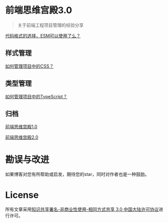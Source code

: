 # 前端思维宫殿3.0

> 关于前端工程项目管理的经验分享

[代码格式的选择，ESM可以使用了么？](https://github.com/coconilu/Blog/issues/176)

## 样式管理

[如何管理项目中的CSS？](https://github.com/coconilu/Blog/issues/174)

## 类型管理

[如何管理项目中的TypeScript？](https://github.com/coconilu/Blog/issues/175)

## 归档
[前端思维宫殿1.0](https://github.com/coconilu/Blog/issues/171)

[前端思维宫殿2.0](https://github.com/coconilu/Blog/issues/173)

# 勘误与改进

如果博客对您有所帮助或启发，期待您的star，同时对作者也是一种鼓励。

# License

所有文章采用[知识共享署名-非商业性使用-相同方式共享 3.0 中国大陆许可协议](http://creativecommons.org/licenses/by-nc-sa/3.0/cn/)进行许可。
